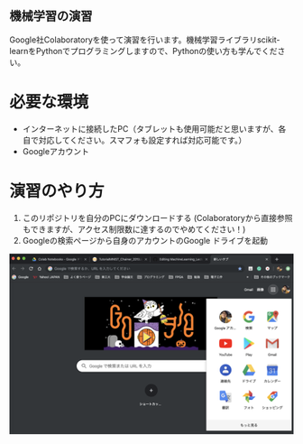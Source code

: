## 機械学習の演習

Google社Colaboratoryを使って演習を行います。機械学習ライブラリscikit-learnをPythonでプログラミングしますので、Pythonの使い方も学んでください。

# 必要な環境
- インターネットに接続したPC（タブレットも使用可能だと思いますが、各自で対応してください。スマフォも設定すれば対応可能です。）
- Googleアカウント

# 演習のやり方
1. このリポジトリを自分のPCにダウンロードする (Colaboratoryから直接参照もできますが、アクセス制限数に達するのでやめてください！)
2. Googleの検索ページから自身のアカウントのGoogle ドライブを起動

![Example](https://github.com/HirokiNakahara/MachineLearning_Lecture/blob/master/colab_tutorial/fig001.png)



